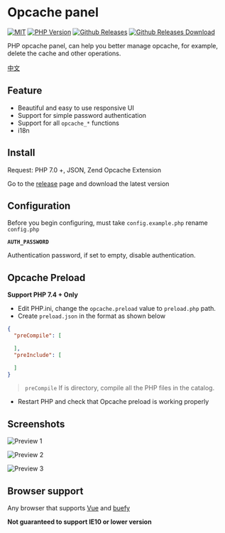 # Opcache panel

<a href="https://github.com/Hill-98/opcache-panel/blob/master/LICENSE"><img alt="MIT" src="https://img.shields.io/github/license/Hill-98/opcache-panel"></a>
<a href="https://packagist.org/packages/hill-98/opcache-panel"><img alt="PHP Version" src="https://img.shields.io/packagist/php-v/hill-98/opcache-panel"></a>
<a href="https://github.com/Hill-98/opcache-panel/releases"><img alt="Github Releases" src="https://img.shields.io/github/v/release/Hill-98/opcache-panel"></a>
<a href="https://github.com/Hill-98/opcache-panel/releases"><img alt="Github Releases Download" src="https://img.shields.io/github/downloads/Hill-98/opcache-panel/total"></a>

PHP opcache panel, can help you better manage opcache, for example, delete the cache and other operations.

[中文](https://github.com/Hill-98/opcache-panel/blob/master/README_cn.md)

## Feature

* Beautiful and easy to use responsive UI
* Support for simple password authentication
* Support for all `opcache_*` functions
* i18n

## Install

Request: PHP 7.0 +, JSON, Zend Opcache Extension

Go to the [release](https://github.com/Hill-98/opcache-panel/releases) page and download the latest version

## Configuration
Before you begin configuring, must take `config.example.php` rename `config.php`

**`AUTH_PASSWORD`**

Authentication password, if set to empty, disable authentication.

## Opcache Preload
**Support PHP 7.4 + Only**

* Edit PHP.ini, change the `opcache.preload` value to `preload.php` path.
* Create `preload.json` in the format as shown below
```json
{
  "preCompile": [

  ],
  "preInclude": [

  ]
}
```
> `preCompile` If is directory, compile all the PHP files in the catalog.
* Restart PHP and check that Opcache preload is working properly

## Screenshots

![Preview 1](https://cdn.mivm.cn/github/opcache-panel/image/preview1.jpg)

![Preview 2](https://cdn.mivm.cn/github/opcache-panel/image/preview2.jpg)

![Preview 3](https://cdn.mivm.cn/github/opcache-panel/image/preview3.jpg)

## Browser support

Any browser that supports [Vue](https://github.com/vuejs/vue) and [buefy](https://github.com/buefy/buefy)

**Not guaranteed to support IE10 or lower version**
